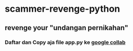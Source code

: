 # scammer-revenge-python
## revenge your "undangan pernikahan"

### Daftar dan Copy aja file app.py ke [google collab](https://colab.research.google.com) 
